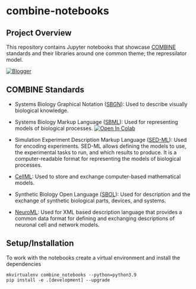 # combine-notebooks

## Project Overview
This repository contains Jupyter notebooks that showcase [COMBINE](http://co.mbine.org/standards) standards and their libraries around one common theme; the repressilator model.

[![Blogger](https://img.shields.io/badge/Blogger-FF5722?style=for-the-badge&logo=blogger&logoColor=white)](https://combine-notebooks-gsoc-2022.blogspot.com/) 
## COMBINE Standards

- Systems Biology Graphical Notation ([SBGN](https://github.com/sbgn/libsbgn)): Used to describe visually biological knowledge.
- Systems Biology Markup Language ([SBML](https://github.com/sbmlteam/libsbml)): Used for representing models of biological processes. [![Open In Colab](https://colab.research.google.com/assets/colab-badge.svg)](https://colab.research.google.com/github/combine-org/combine-notebooks/blob/libsbml-notebook/src/combine_notebooks/notebooks/output-file-sbml.ipynb)

- Simulation Experiment Description Markup Language ([SED-ML](https://github.com/fbergmann/libSEDML)): Used for encoding experiments. SED-ML allows defining the models to use, the experimental tasks to run, and which results to produce. It is a computer-readable format for representing the models of biological processes.
- [CellML](https://github.com/cellml/libcellml): Used to store and exchange computer-based mathematical models.
- Synthetic Biology Open Language ([SBOL](https://github.com/SynBioDex/pySBOL3)): Used for description and the exchange of synthetic biological parts, devices, and systems.
- [NeuroML](https://github.com/NeuroML/pyNeuroML): Used for XML based description language that provides a common data format for defining and exchanging descriptions of neuronal cell and network models.

## Setup/Installation

To work with the notebooks create a virtual environment and install the dependencies

``` 
mkvirtualenv combine_notebooks --python=python3.9
pip install -e .[development] --upgrade
```